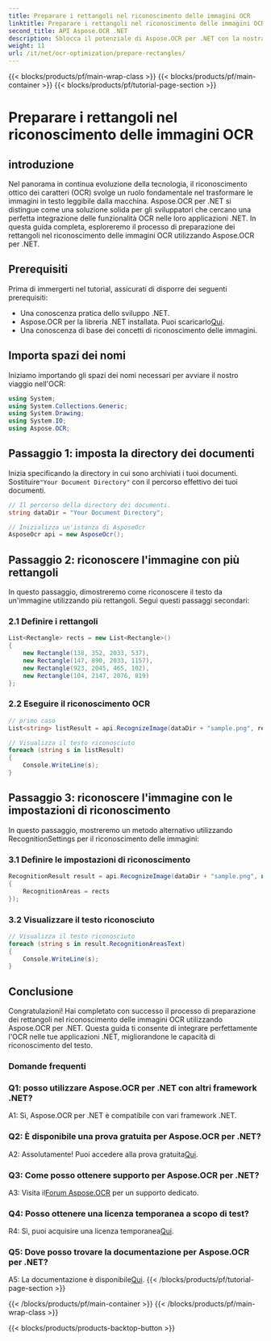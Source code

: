 ```yaml
---
title: Preparare i rettangoli nel riconoscimento delle immagini OCR
linktitle: Preparare i rettangoli nel riconoscimento delle immagini OCR
second_title: API Aspose.OCR .NET
description: Sblocca il potenziale di Aspose.OCR per .NET con la nostra guida completa. Scopri passo dopo passo come preparare i rettangoli per il riconoscimento delle immagini. Migliora le tue applicazioni .NET con una perfetta integrazione OCR.
weight: 11
url: /it/net/ocr-optimization/prepare-rectangles/
---
```


{{< blocks/products/pf/main-wrap-class >}}
{{< blocks/products/pf/main-container >}}
{{< blocks/products/pf/tutorial-page-section >}}

# Preparare i rettangoli nel riconoscimento delle immagini OCR

## introduzione

Nel panorama in continua evoluzione della tecnologia, il riconoscimento ottico dei caratteri (OCR) svolge un ruolo fondamentale nel trasformare le immagini in testo leggibile dalla macchina. Aspose.OCR per .NET si distingue come una soluzione solida per gli sviluppatori che cercano una perfetta integrazione delle funzionalità OCR nelle loro applicazioni .NET. In questa guida completa, esploreremo il processo di preparazione dei rettangoli nel riconoscimento delle immagini OCR utilizzando Aspose.OCR per .NET.

## Prerequisiti

Prima di immergerti nel tutorial, assicurati di disporre dei seguenti prerequisiti:

- Una conoscenza pratica dello sviluppo .NET.
-  Aspose.OCR per la libreria .NET installata. Puoi scaricarlo[Qui](https://releases.aspose.com/ocr/net/).
- Una conoscenza di base dei concetti di riconoscimento delle immagini.

## Importa spazi dei nomi

Iniziamo importando gli spazi dei nomi necessari per avviare il nostro viaggio nell'OCR:

```csharp
using System;
using System.Collections.Generic;
using System.Drawing;
using System.IO;
using Aspose.OCR;
```

## Passaggio 1: imposta la directory dei documenti

 Inizia specificando la directory in cui sono archiviati i tuoi documenti. Sostituire`"Your Document Directory"` con il percorso effettivo dei tuoi documenti.

```csharp
// Il percorso della directory dei documenti.
string dataDir = "Your Document Directory";

// Inizializza un'istanza di AsposeOcr
AsposeOcr api = new AsposeOcr();
```

## Passaggio 2: riconoscere l'immagine con più rettangoli

In questo passaggio, dimostreremo come riconoscere il testo da un'immagine utilizzando più rettangoli. Segui questi passaggi secondari:

### 2.1 Definire i rettangoli

```csharp
List<Rectangle> rects = new List<Rectangle>()
{
    new Rectangle(138, 352, 2033, 537),
    new Rectangle(147, 890, 2033, 1157),
    new Rectangle(923, 2045, 465, 102),
    new Rectangle(104, 2147, 2076, 819)
};
```

### 2.2 Eseguire il riconoscimento OCR

```csharp
// primo caso
List<string> listResult = api.RecognizeImage(dataDir + "sample.png", rects);

// Visualizza il testo riconosciuto
foreach (string s in listResult)
{
    Console.WriteLine(s);
}
```

## Passaggio 3: riconoscere l'immagine con le impostazioni di riconoscimento

In questo passaggio, mostreremo un metodo alternativo utilizzando RecognitionSettings per il riconoscimento delle immagini:

### 3.1 Definire le impostazioni di riconoscimento

```csharp
RecognitionResult result = api.RecognizeImage(dataDir + "sample.png", new RecognitionSettings
{
    RecognitionAreas = rects
});
```

### 3.2 Visualizzare il testo riconosciuto

```csharp
// Visualizza il testo riconosciuto
foreach (string s in result.RecognitionAreasText)
{
    Console.WriteLine(s);
}
```

## Conclusione

Congratulazioni! Hai completato con successo il processo di preparazione dei rettangoli nel riconoscimento delle immagini OCR utilizzando Aspose.OCR per .NET. Questa guida ti consente di integrare perfettamente l'OCR nelle tue applicazioni .NET, migliorandone le capacità di riconoscimento del testo.

### Domande frequenti

### Q1: posso utilizzare Aspose.OCR per .NET con altri framework .NET?

A1: Sì, Aspose.OCR per .NET è compatibile con vari framework .NET.

### Q2: È disponibile una prova gratuita per Aspose.OCR per .NET?

 A2: Assolutamente! Puoi accedere alla prova gratuita[Qui](https://releases.aspose.com/).

### Q3: Come posso ottenere supporto per Aspose.OCR per .NET?

 A3: Visita il[Forum Aspose.OCR](https://forum.aspose.com/c/ocr/16) per un supporto dedicato.

### Q4: Posso ottenere una licenza temporanea a scopo di test?

 R4: Sì, puoi acquisire una licenza temporanea[Qui](https://purchase.aspose.com/temporary-license/).

### Q5: Dove posso trovare la documentazione per Aspose.OCR per .NET?

 A5: La documentazione è disponibile[Qui](https://reference.aspose.com/ocr/net/).
{{< /blocks/products/pf/tutorial-page-section >}}

{{< /blocks/products/pf/main-container >}}
{{< /blocks/products/pf/main-wrap-class >}}

{{< blocks/products/products-backtop-button >}}
